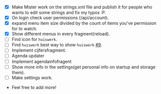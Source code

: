 - [x] Make Mister work on the strings.xml file and publish it for people who wants to edit some strings and fix my typos :P.
- [x] On login check user permissions (/api/account).
- [x] expand menu item size divided by the count of items you've permission for to watch.
- [x] Show different menus in every fragment(reload).
- [ ] Find icon for `huiswerk`.
- [ ] Find `huiswerk` best way to show `huiswerk` [#9](https://github.com/KeizerDev/Mister/issues/9). 
- [ ] Implement cijfersfragment.
- [ ] Agenda updater
- [ ] Implement agendainfofragent
- [ ] Show more info in the settings(get personal info on startup and storage them).
- [ ] Make settings work.
- Feel free to add more!
